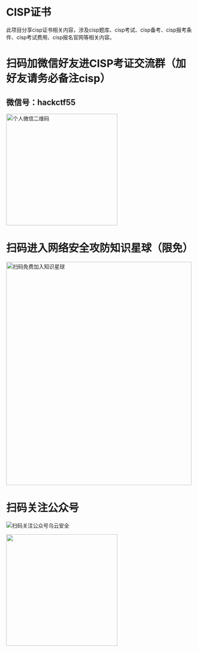 # CISP证书

此项目分享cisp证书相关内容，涉及cisp题库、cisp考试、cisp备考、cisp报考条件、cisp考试费用、cisp报名官网等相关内容。

# 扫码加微信好友进CISP考证交流群（加好友请务必备注cisp）

## 微信号：hackctf55


<img src="https://github.com/hackctf55/cisp/assets/129292908/18bfe928-89bd-47a9-9dab-187037860c64.jpg" width="300" height="300" class="center-image"  alt="个人微信二维码"/><br/>


# 扫码进入网络安全攻防知识星球（限免）


<img src="https://github.com/hackctf55/cisp/assets/129292908/2f0e4e89-0093-4435-9311-12b5056f3ae6.jpg" width="500" height="600"  class="center-image"  alt="扫码免费加入知识星球"/><br/>

# 扫码关注公众号
![扫码关注公众号乌云安全](https://github.com/hackctf55/cisp/assets/129292908/3dc7ce03-99ad-439b-9103-efd4c92bf590)


<img src="https://github.com/hackctf55/cisp/assets/129292908/3dc7ce03-99ad-439b-9103-efd4c92bf590.jpg" width="300" height="300" class="center-image"  alt=""/><br/>
